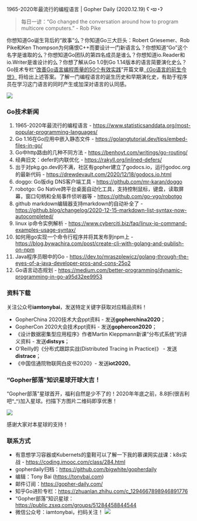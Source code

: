 1965-2020年最流行的编程语言 | Gopher Daily (2020.12.19) ʕ◔ϖ◔ʔ

>每日一谚：“Go changed the conversation around how to program multicore computers.” - Rob Pike

你想知道Go诞生背后的“故事”么？你知道Go三大巨头：Robert Griesemer、Rob Pike和Ken Thompson为何痛恨C++而要设计一门新语言么？你想知道“Go”这个名字是谁取的么？你想知道Go团队的第四名成员是谁么？你想知道io.Reader和io.Writer是谁设计的么？你想了解从Go 1.0到Go 1.14版本的语言简要演化史么？Go技术专栏“[改善Go语⾔编程质量的50个有效实践](https://www.imooc.com/read/87)”开篇文章[《Go语言的前生今世》](https://www.imooc.com/read/87/article/2320) 将给出上述答案。了解一门编程语言的诞生历史和早期演化史，有助于程序员在学习这门语言的同时产生或加深对语言的认同感。

![](http://image.tonybai.com/img/202011/go-column-pgo-with-qr-and-text.png)

### Go技术新闻

1. 1965-2020年最流行的编程语言 - https://www.statisticsanddata.org/most-popular-programming-languages/
2. Go 1.16在Go应用中嵌入静态文件 - https://golangtutorial.dev/tips/embed-files-in-go/
3. Go中http路由的几种不同方法 - https://benhoyt.com/writings/go-routing/
4. 经典旧文：defer的内联优化 - https://rakyll.org/inlined-defers/
5. 出于对pkg.go.dev的不满，社区有gopher建立了godocs.io，运行godoc.org的最新代码 - https://drewdevault.com/2020/12/18/godocs.io.html
6. doggo: Go版dig DNS客户端工具 - https://github.com/mr-karan/doggo
7. robotgo: Go Native跨平台桌面自动化工具，支持控制鼠标，键盘，读取屏幕，窗口句柄和全局事件侦听器等  - https://github.com/go-vgo/robotgo
8. github markdown编辑器支持markdown的自动补全了 - https://github.blog/changelog/2020-12-15-markdown-list-syntax-now-autocompleted/
9. linux ip命令实例解析 - https://www.cyberciti.biz/faq/linux-ip-command-examples-usage-syntax/
10. 如何用go实现一个命令行程序并将其发布到npm上 - https://blog.bywachira.com/post/create-cli-with-golang-and-publish-on-npm
11. Java程序员眼中的Go - https://dev.to/mraszplewicz/golang-through-the-eyes-of-a-java-developer-pros-and-cons-25o2
12. Go语言动态规划 - https://medium.com/better-programming/dynamic-programming-in-go-a95d32ee9953

### 资料下载

关注公众号**iamtonybai**，发送特定关键字获取对应精品资料！

* GopherChina 2020技术大会ppt资料 - 发送**gopherchina2020**；
* GopherCon 2020大会技术ppt资料 - 发送**gophercon2020**；
* 《设计数据密集型应用程序》作者Martin Kleppmann新课“分布式系统”的讲义资料 - 发送**distsys**；
* O'Reilly的《分布式跟踪实战(Distributed Tracing in Practice)》 - 发送**distrace**；
* 《中国信通院物联网白皮书2020》- 发送**iot2020**。

### “Gopher部落”知识星球开球大吉！

“Gopher部落”星球首开，福利自然是少不了的！2020年年底之前，8.8折(很吉利吧^_^)加入星球。扫描下方图片二维码即享优惠！

![](http://image.tonybai.com/img/202011/gopher-tribe-zsxq.png)

感谢大家对本星球的支持！

### 联系方式

* 有意想学习容器或Kubernets的童鞋可以了解一下我的慕课网实战课：k8s实战 - https://coding.imooc.com/class/284.html
* gopherdaily归档：https://github.com/bigwhite/gopherdaily
* 编辑：Tony Bai (https://tonybai.com)
* 邮件订阅：https://gopher-daily.com/
* 知乎Go进阶专栏：https://zhuanlan.zhihu.com/c_1294667898946891776
* “Gopher部落”知识星球：https://public.zsxq.com/groups/51284458844544
* 微信公众号：iamtonybai，扫码关注！
![](http://image.tonybai.com/img/202011/qrcode_for_iamtonybai.jpg)
